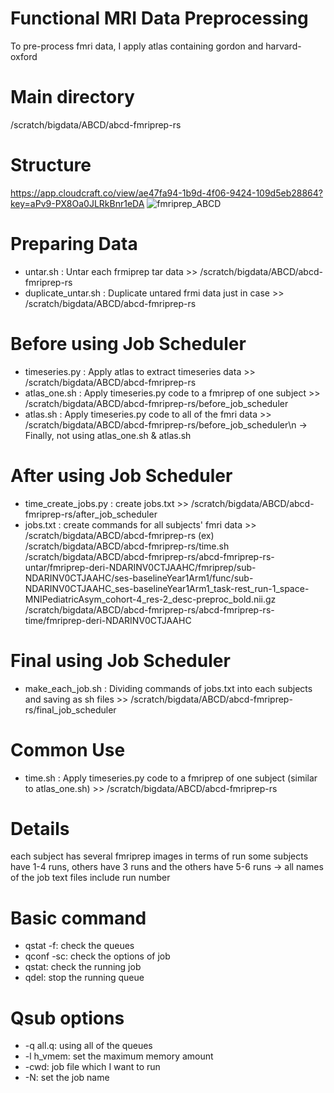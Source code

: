 # Functional MRI Data Preprocessing
To pre-process fmri data, I apply atlas containing gordon and harvard-oxford

# Main directory
/scratch/bigdata/ABCD/abcd-fmriprep-rs

# Structure
https://app.cloudcraft.co/view/ae47fa94-1b9d-4f06-9424-109d5eb28864?key=aPv9-PX8Oa0JLRkBnr1eDA
![fmriprep_ABCD](https://user-images.githubusercontent.com/43199011/124467218-863dcd80-ddd2-11eb-9fe4-2ed0d450caf7.png)

# Preparing Data
- untar.sh : Untar each frmiprep tar data >> /scratch/bigdata/ABCD/abcd-fmriprep-rs
- duplicate_untar.sh : Duplicate untared frmi data just in case >> /scratch/bigdata/ABCD/abcd-fmriprep-rs

# Before using Job Scheduler
- timeseries.py : Apply atlas to extract timeseries data >> /scratch/bigdata/ABCD/abcd-fmriprep-rs
- atlas_one.sh :  Apply timeseries.py code to a fmriprep of one subject >> /scratch/bigdata/ABCD/abcd-fmriprep-rs/before_job_scheduler
- atlas.sh : Apply timeseries.py code to all of the fmri data >> /scratch/bigdata/ABCD/abcd-fmriprep-rs/before_job_scheduler\n
-> Finally, not using atlas_one.sh & atlas.sh

# After using Job Scheduler
- time_create_jobs.py : create jobs.txt >> /scratch/bigdata/ABCD/abcd-fmriprep-rs/after_job_scheduler
- jobs.txt : create commands for all subjects' fmri data >> /scratch/bigdata/ABCD/abcd-fmriprep-rs
(ex) /scratch/bigdata/ABCD/abcd-fmriprep-rs/time.sh /scratch/bigdata/ABCD/abcd-fmriprep-rs/abcd-fmriprep-rs-untar/fmriprep-deri-NDARINV0CTJAAHC/fmriprep/sub-NDARINV0CTJAAHC/ses-baselineYear1Arm1/func/sub-NDARINV0CTJAAHC_ses-baselineYear1Arm1_task-rest_run-1_space-MNIPediatricAsym_cohort-4_res-2_desc-preproc_bold.nii.gz /scratch/bigdata/ABCD/abcd-fmriprep-rs/abcd-fmriprep-rs-time/fmriprep-deri-NDARINV0CTJAAHC

# Final using Job Scheduler
- make_each_job.sh : Dividing commands of jobs.txt into each subjects and saving as sh files >> /scratch/bigdata/ABCD/abcd-fmriprep-rs/final_job_scheduler

# Common Use
- time.sh : Apply timeseries.py code to a fmriprep of one subject (similar to atlas_one.sh) >> /scratch/bigdata/ABCD/abcd-fmriprep-rs

# Details
each subject has several fmriprep images in terms of run
some subjects have 1-4 runs, others have 3 runs and the others have 5-6 runs
-> all names of the job text files include run number

# Basic command
- qstat -f: check the queues
- qconf -sc: check the options of job
- qstat: check the running job
- qdel: stop the running queue

# Qsub options
- -q all.q: using all of the queues
- -l h_vmem: set the maximum memory amount
- -cwd: job file which I want to run
- -N: set the job name
